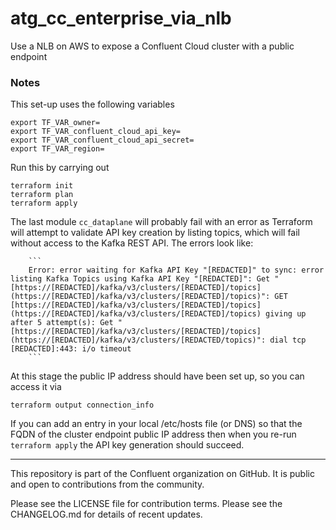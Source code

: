 # atg_cc_enterprise_via_nlb


Use a NLB on AWS to expose a Confluent Cloud cluster with a public endpoint

### Notes

This set-up uses the following variables
```
export TF_VAR_owner=
export TF_VAR_confluent_cloud_api_key=
export TF_VAR_confluent_cloud_api_secret=
export TF_VAR_region=
```

Run this by carrying out
```
terraform init
terraform plan
terraform apply
```

The last module `cc_dataplane` will probably fail with an error as Terraform will attempt to validate API key creation by listing topics, which will fail without access to the Kafka REST API. The errors look like:

        ```
        Error: error waiting for Kafka API Key "[REDACTED]" to sync: error listing Kafka Topics using Kafka API Key "[REDACTED]": Get "[https://[REDACTED]/kafka/v3/clusters/[REDACTED]/topics](https://[REDACTED]/kafka/v3/clusters/[REDACTED]/topics)": GET [https://[REDACTED]/kafka/v3/clusters/[REDACTED]/topics](https://[REDACTED]/kafka/v3/clusters/[REDACTED]/topics) giving up after 5 attempt(s): Get "[https://[REDACTED]/kafka/v3/clusters/[REDACTED]/topics](https://[REDACTED]/kafka/v3/clusters/[REDACTED/topics)": dial tcp [REDACTED]:443: i/o timeout
        ```

At this stage the public IP address should have been set up, so you can access it via
```
terraform output connection_info
```

If you can add an entry in your local /etc/hosts file (or DNS) so that the FQDN of the cluster endpoint public IP address then when you re-run `terraform apply` the API key generation should succeed.

----

This repository is part of the Confluent organization on GitHub.
It is public and open to contributions from the community.

Please see the LICENSE file for contribution terms.
Please see the CHANGELOG.md for details of recent updates.


